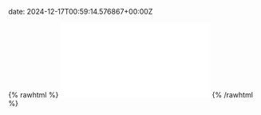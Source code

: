 date: 2024-12-17T00:59:14.576867+00:00Z


{% rawhtml %}
<embed src="./hidewall.io-http.html" type="text/html">
{% /rawhtml %}